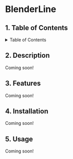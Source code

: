 # BlenderLine


## 1. Table of Contents
<details>
<summary> Table of Contents </summary>

- [1. Table of Contents](#1-table-of-contents)
- [2. Description](#2-description)
- [3. Features](#3-features)
- [4. Installation](#4-installation)
- [5. Usage](#5-usage)

</details>


## 2. Description
Coming soon!


## 3. Features
Coming soon!


## 4. Installation
Coming soon!


## 5. Usage
Coming soon!